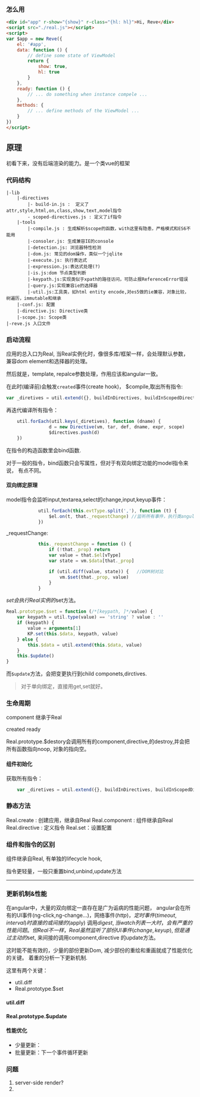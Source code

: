

### 怎么用
```html
<div id="app" r-show="{show}" r-class="{hl: hl}">Hi, Reve</div>
<script src="./real.js"></script>
<script>
var $app = new Reve({
    el: '#app',
    data: function () {
        // define some state of ViewModel
        return {
            show: true,
            hl: true
        }
    },
    ready: function () {
        // ... do something when instance compele ...
    },
    methods: {
        // ... define methods of the ViewModel ...
    }
})
</script>
```
## 原理 
初看下来，没有后端渲染的能力。是一个类vue的框架

### 代码结构
```
|-lib
    |-directives
        |- build-in.js :  定义了attr,style,html,on,class,show,text,model指令
        - scoped-directives.js : 定义了if指令
    |-tools
        |-compile.js : 生成解析$scope的函数，with这里有隐患，严格模式和ES6不能用
        |-consoler.js: 生成兼容IE的console
        |-detection.js: 浏览器特性检测
        |-dom.js: 常见的dom操作，类似一个jqlite
        |-execute.js: 执行表达式
        |-expression.js:表达式处理(?)
        |-is.js:dom 节点类型判断
        |-keypath.js:实现类似于xpath的路径访问，可防止报ReferenceError错误
        |-query.js:实现兼容ie的选择器
        |-util.js:工具类，如html entity encode,对es5做的ie兼容，对象比较， 树遍历，immutable和继承
    |-conf.js: 配置
    |-directive.js: Directive类
    |-scope.js: Scope类
|-reve.js 入口文件
```

### 启动流程

应用的总入口为Real,  当Real实例化时，像很多库/框架一样，会处理默认参数，
兼容dom element和选择器的处理。

然后就是，template, repalce参数处理，作用应该和angular一致。


在此时(编译前)会触发`created`事件(create hook)，
$compile,取出所有指令:

```javascript
var _diretives = util.extend({}, buildInDirectives, buildInScopedDirectives, _externalDirectives) //所有指令
```
再迭代编译所有指令：

```javascript
    util.forEach(util.keys(_diretives), function (dname) {
                d = new Directive(vm, tar, def, dname, expr, scope)
                $directives.push(d)
    })
```
在指令的构造函数里会bind函数.

对于一般的指令，bind函数只会写属性，但对于有双向绑定功能的model指令来说，
有点不同。


#### 双向绑定原理
model指令会监听input,textarea,select的change,input,keyup事件：

```javascript
            util.forEach(this.evtType.split(','), function (t) {
                $el.on(t, that._requestChange) //监听所有事件，执行类angular 的digest
            })
```
_requestChange:

```javascript
            this._requestChange = function () {
                if (!that._prop) return
                var value = that.$el[vType]
                var state = vm.$data[that._prop]

                if (util.diff(value, state)) {   //DOM树对比
                    vm.$set(that._prop, value)
                }
            }

```
$set会执行 Real实例的$set方法。
```javascript
Real.prototype.$set = function (/*[keypath, ]*/value) {
    var keypath = util.type(value) == 'string' ? value : ''
    if (keypath) {
        value = arguments[1]
        KP.set(this.$data, keypath, value)
    } else {
        this.$data = util.extend(this.$data, value)
    }
    this.$update()
}
```
而`$update`方法，会把变更执行到child componets,dirctives.

>对于单向绑定，直接用get,set就好。


### 生命周期
 component 继承于Real


created
ready


Real.prototype.$destory会调用所有的component,directive,的destroy,并会把所有函数指向noop,
对象的指向空。


#### 组件初始化

获取所有指令：

```javascript
    var _diretives = util.extend({}, buildInDirectives, buildInScopedDirectives, _externalDirectives) //所有指令
```



### 静态方法

Real.create :  创建应用，继承自Real
Real.component : 组件继承自Real
Real.directive : 定义指令 
Real.set：设置配置


###  组件和指令的区别


组件继承自Real, 有单独的lifecycle hook,

 指令更轻量，一般只重置bind,unbind,update方法

--- 

### 更新机制&性能

在angular中，大量的双向绑定一直存在是广为诟病的性能问题，
angular会在所有的UI事件(ng-click,ng-change...)，网络事件($http)，定时事件(timeout,interval)时直接的或间接的($apply)
调用$digest, 当watch列表一大时，会有严重的性能问题。
 但Real不一样， Real虽然监听了部份UI事件(change,keyup), 但是通过主动的$set, 来间接的调用component,directive
 的update方法。

这时能不能有效的，少量的部份更新Dom, 减少部份的重绘和重画就成了性能优化的关键。
着重的分析一下更新机制.

这里有两个关键：
- util.diff
- Real.prototype.$set

#### util.diff


#### Real.prototype.$update



#### 性能优化

- 少量更新： 
- 批量更新：下一个事件循环更新


### 问题

 1. server-side render?
 2. 